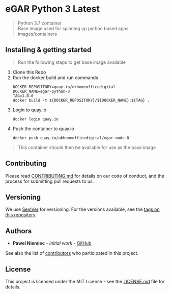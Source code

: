 # eGAR Python 3 Latest
> Python 3.7 container \
> Base image used for spinning up python based apps images/containers

## Installing & getting started

> Run the following steps to get base image available

1) Clone this Repo
2) Run the docker build and run commands
   ```
   DOCKER_REPOSITORY=quay.io/ukhomeofficedigital
   DOCKER_NAME=egar-python-3
   TAG=1.0.0
   docker build -t ${DOCKER_REPOSITORY}/${DOCKER_NAME}:${TAG} .
   ```
3) Login to quay.io
   ```
   docker login quay.io
   ```
4) Push the container to quay.io
   ```
   docker push quay.io/ukhomeofficedigital/egar-node-8
   ```

> This container should then be available for use as the base image

## Contributing

Please read [CONTRIBUTING.md](CONTRIBUTING.md) for details on our code of conduct, and the process for submitting
pull requests to us.

## Versioning

We use [SemVer](http://semver.org/) for versioning. For the versions available, see the 
[tags on this repository](https://github.com/UKHomeOffice/egar-python-3/tags). 

## Authors

* **Pawel Niemiec** - *Initial work* - [GitHub](https://github.com/pawniemiec)

See also the list of [contributors](https://github.com/UKHomeOffice/egar-python-3/contributors) who 
participated in this project.

## License

This project is licensed under the MIT License - see the [LICENSE.md](LICENSE.md) file for details.
